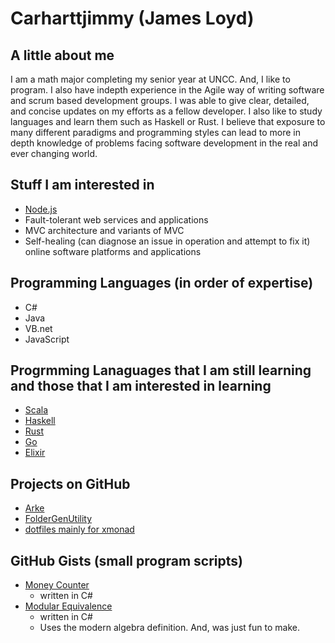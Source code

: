 Carharttjimmy (James Loyd)
=======================

## A little about me
I am a math major completing my senior year at UNCC.
And, I like to program. I also have indepth experience in the Agile way of writing software and scrum based development groups. I was able to give clear, detailed, and concise updates on my efforts as a fellow developer. I also like to study languages and learn them such as Haskell or Rust. I believe that exposure to many different paradigms and programming styles can lead to more in depth knowledge of problems facing software development in the real and ever changing world.

## Stuff I am interested in
 * [Node.js](http://nodejs.org/)
 * Fault-tolerant web services and applications
 * MVC architecture and variants of MVC
 * Self-healing (can diagnose an issue in operation and attempt to fix it) online software platforms and applications

## Programming Languages (in order of expertise)
* C#   
* Java
* VB.net
* JavaScript

## Progrmming Lanaguages that I am still learning and those that I am interested in learning
* [Scala](http://www.scala-lang.org/)
* [Haskell](http://www.haskell.org/haskellwiki/Haskell)
* [Rust](http://www.rust-lang.org/)
* [Go](https://golang.org/)
* [Elixir](http://elixir-lang.org/)

## Projects on GitHub
* [Arke](https://github.com/carharttjimmy/Arke)
* [FolderGenUtility](https://foldergenutility.jamesloyd.com)
* [dotfiles mainly for xmonad](https://github.com/carharttjimmy/dotfiles-Balrog)

## GitHub Gists (small program scripts)
* [Money Counter](https://gist.github.com/carharttjimmy/fb33620426e9e5a6a989)
  * written in C#
* [Modular Equivalence](https://gist.github.com/carharttjimmy/ae34b02ad44a0dd8ddad)
  * written in C#
  * Uses the modern algebra definition. And, was just fun to make.
